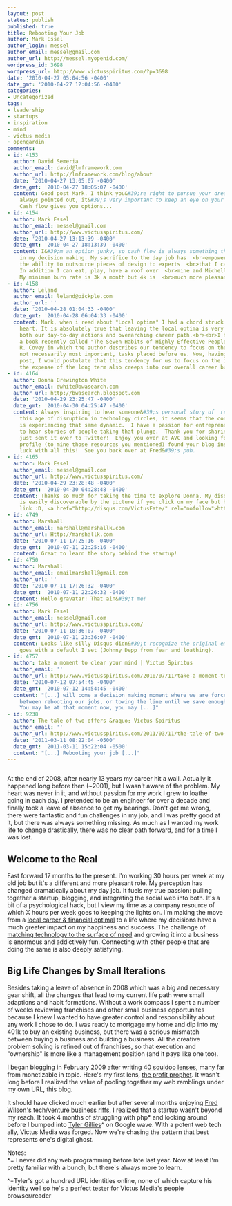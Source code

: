 ```yaml
---
layout: post
status: publish
published: true
title: Rebooting Your Job
author: Mark Essel
author_login: messel
author_email: messel@gmail.com
author_url: http://messel.myopenid.com/
wordpress_id: 3698
wordpress_url: http://www.victusspiritus.com/?p=3698
date: '2010-04-27 05:04:56 -0400'
date_gmt: '2010-04-27 12:04:56 -0400'
categories:
- Uncategorized
tags:
- leadership
- startups
- inspiration
- mind
- victus media
- opengardin
comments:
- id: 4153
  author: David Semeria
  author_email: david@lmframework.com
  author_url: http://lmframework.com/blog/about
  date: '2010-04-27 13:05:07 -0400'
  date_gmt: '2010-04-27 18:05:07 -0400'
  content: Good post Mark. I think you&#39;re right to pursue your dream. But as I&#39;ve
    always pointed out, it&#39;s very important to keep an eye on your cash flow.
    Cash flow gives you options...
- id: 4154
  author: Mark Essel
  author_email: messel@gmail.com
  author_url: http://www.victusspiritus.com/
  date: '2010-04-27 13:13:39 -0400'
  date_gmt: '2010-04-27 18:13:39 -0400'
  content: I&#39;m an option junky, so cash flow is always something that floats  <br>around
    in my decision making. My sacrifice to the day job has  <br>empowered me with
    the ability to outsource pieces of design to experts  <br>that I can hack around.
    In addition I can eat, play, have a roof over  <br>mine and Michelle&#39;s head!
    My minimum burn rate is 3k a month but 4k is  <br>much more pleasant.
- id: 4158
  author: Leland
  author_email: leland@pickple.com
  author_url: ''
  date: '2010-04-28 01:04:33 -0400'
  date_gmt: '2010-04-28 06:04:33 -0400'
  content: Mark, when i read about "Local optima" I had a chord struck inside of my
    heart. It is absolutely true that leaving the local optima is very difficult in
    both our day-to-day actions and overarching career path.<br><br>I have been reading
    a book recently called "The Seven Habits of Highly Effective People" by Stephen
    R. Covey in which the author describes our tendency to focus on the urgent, but
    not necessarily most important, tasks placed before us. Now, having read your
    post, I would postulate that this tendency for us to focus on the immediate at
    the expense of the long term also creeps into our overall career building.<br><br>^_^
- id: 4164
  author: Donna Brewington White
  author_email: dwhite@bwasearch.com
  author_url: http://bwasearch.blogspot.com
  date: '2010-04-29 23:25:47 -0400'
  date_gmt: '2010-04-30 04:25:47 -0400'
  content: Always inspiring to hear someone&#39;s personal story of  reinvention.  In
    this age of disruption in technology circles, it seems that the concept of "career"
    is experiencing that same dynamic.  I have a passion for entrepreneurism and love
    to hear stories of people taking that plunge.  Thank you for sharing yours.  I
    just sent it over to Twitter!  Enjoy you over at AVC and looking for your disqus
    profile (to mine those resources you mentioned) found your blog instead.  Good
    luck with all this!  See you back over at Fred&#39;s pub.
- id: 4165
  author: Mark Essel
  author_email: messel@gmail.com
  author_url: http://www.victusspiritus.com/
  date: '2010-04-29 23:28:48 -0400'
  date_gmt: '2010-04-30 04:28:48 -0400'
  content: Thanks so much for taking the time to explore Donna. My disqus profile
    is easily discoverable by the picture if you click on my face but here&#39;s the
    link :D, <a href="http://disqus.com/VictusFate/" rel="nofollow">http://disqus.com/VictusFate/</a>
- id: 4749
  author: Marshall
  author_email: marshall@marshallk.com
  author_url: Http://marshallk.com
  date: '2010-07-11 17:25:16 -0400'
  date_gmt: '2010-07-11 22:25:16 -0400'
  content: Great to learn the story behind the startup!
- id: 4750
  author: Marshall
  author_email: emailmarshall@gmail.com
  author_url: ''
  date: '2010-07-11 17:26:32 -0400'
  date_gmt: '2010-07-11 22:26:32 -0400'
  content: Hello gravatar! That ain&#39;t me!
- id: 4756
  author: Mark Essel
  author_email: messel@gmail.com
  author_url: http://www.victusspiritus.com/
  date: '2010-07-11 18:36:07 -0400'
  date_gmt: '2010-07-11 23:36:07 -0400'
  content: Looks like silly Disqus didn&#39;t recognize the original email - so it
    goes with a default I set (Johnny Depp from fear and loathing).
- id: 4757
  author: take a moment to clear your mind | Victus Spiritus
  author_email: ''
  author_url: http://www.victusspiritus.com/2010/07/11/take-a-moment-to-clear-your-mind/
  date: '2010-07-12 07:54:45 -0400'
  date_gmt: '2010-07-12 14:54:45 -0400'
  content: "[...] will come a decision making moment where we are forced to decide
    between rebooting our jobs, or towing the line until we save enough for retirement.
    You may be at that moment now, you may [...]"
- id: 9238
  author: The tale of two offers &raquo; Victus Spiritus
  author_email: ''
  author_url: http://www.victusspiritus.com/2011/03/11/the-tale-of-two-offers/
  date: '2011-03-11 08:22:04 -0500'
  date_gmt: '2011-03-11 15:22:04 -0500'
  content: "[...] Rebooting your job [...]"
---
```

<p><a href="http://www.stuckincustoms.com/2009/01/01/the-road-to-tomorrow-happy-2009/ "><img class="alignnone size-full" src="http://www.victusspiritus.com/wp-content/uploads/2010/04/l_500_332_1CD4D345-2BB4-4260-A0E3-E3A10C0231E5.jpeg" alt="" /></a></p>
<p>At the end of 2008, after nearly 13 years my career hit a wall. Actually it happened long before then (~2001), but I wasn't aware of the problem. My heart was never in it, and without passion for my work I grew to loathe going in each day. I pretended to be an engineer for over a decade and finally took a leave of absence to get my bearings. Don't get me wrong, there were fantastic and fun challenges in my job, and I was pretty good at it, but there was always something missing. As much as I wanted my work life to change drastically, there was no clear path forward, and for a time I was lost.</p>
<h2>Welcome to the Real</h2>
<p>Fast forward 17 months to the present. I'm working 30 hours per week at my old job but it's a different and more pleasant role. My perception has changed dramatically about my day job. It fuels my true passion: pulling together a startup, blogging, and integrating the social web into both. It's a bit of a psychological hack, but I view my time as a company resource of which X hours per week goes to keeping the lights on. I'm making the move from a <a href="http://www.victusspiritus.com/2009/11/04/leaving-a-local-optima-takes-every-ounce-of-our-resolve/">local career &amp; financial optimal</a> to a life where my decisions have a much greater impact on my happiness and success. The challenge of <a href="http://www.victusspiritus.com/2010/01/12/the-wheel-of-need-the-landscape-of-potential-technology/">matching technology to the surface of need</a> and growing it into a business is enormous and addictively fun. Connecting with other people that are doing the same is also deeply satisfying.</p>
<h2>Big Life Changes by Small Iterations</h2>
<p>Besides taking a leave of absence in 2008 which was a big and necessary gear shift, all the changes that lead to my current life path were small adaptions and habit formations. Without a work compass I spent a number of weeks reviewing franchises and other small business opportunites because I knew I wanted to have greater control and responsibility about any work I chose to do. I was ready to mortgage my home and dip into my 401k to buy an existing business, but there was a serious mismatch between buying a business and building a business. All the creative problem solving is refined out of franchises, so that execution and "ownership" is more like a management position (and it pays like one too).</p>
<p>I began blogging in February 2009 after writing <a href="http://www.squidoo.com/lensmasters/messel">40 squidoo lenses</a>, many far from monetizable in topic. Here's my first lens, <a href="http://www.squidoo.com/money-love-1">the profit prophet</a>. It wasn't long before I realized the value of pooling together my web ramblings under my own URL, this blog.</p>
<p>It should have clicked much earlier but after several months enjoying <a href="http://www.avc.com">Fred Wilson's tech/venture business riffs</a>, I realized that a startup wasn't beyond my reach. It took 4 months of struggling with php* and looking around before I bumped into <a href="http://Twitter.com/tylergillies">Tyler Gillies</a>^ on Google wave. With a potent web tech ally, Victus Media was forged. Now we're chasing the pattern that best represents one's digital ghost.</p>
<p>Notes:<br />
*= I never did any web programming before late last year. Now at least I'm pretty familiar with a bunch, but there's always more to learn.</p>
<p>^=Tyler's got a hundred URL identities online, none of which capture his identity well so he's a perfect tester for Victus Media's people browser/reader</p>
